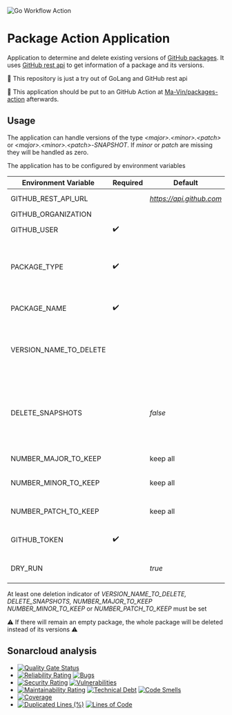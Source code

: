 ![Go Workflow Action](https://github.com/Ma-Vin/packages-action-app/actions/workflows/go.yml/badge.svg)

# Package Action Application

Application to determine and delete existing versions of [GitHub packages](https://docs.github.com/en/packages). It
uses [GitHub rest api](https://docs.github.com/en/rest/packages/packages?apiVersion=2022-11-28) to get information of a
package and its versions.

:baby_chick: This repository is just a try out of GoLang and GitHub rest api

:rocket: This application should be put to an GitHub Action
at [Ma-Vin/packages-action](https://github.com/Ma-Vin/packages-action) afterwards.

## Usage

The application can handle versions of the type *&lt;major&gt;.&lt;minor&gt;.&lt;patch&gt;* or
*&lt;major&gt;.&lt;minor&gt;.&lt;patch&gt;-SNAPSHOT*. If *minor* or *patch* are missing they will be handled as zero.

The application has to be configured by environment variables

| Environment Variable   | Required           | Default                  | Description                                                                                                                                            |
|------------------------|--------------------|--------------------------|--------------------------------------------------------------------------------------------------------------------------------------------------------|
| GITHUB_REST_API_URL    |                    | *https://api.github.com* | Protocol and host of the GitHub rest api                                                                                                               |
| GITHUB_ORGANIZATION    |                    |                          | :warning: :construction: Not supported yet                                                                                                             |
| GITHUB_USER            | :heavy_check_mark: |                          | GitHub user who is the owner of the packages                                                                                                           |
| PACKAGE_TYPE           | :heavy_check_mark: |                          | The type of package. At the moment only *maven* is supported (In general there exists *npm, maven, rubygems, docker, nuget, container*)                |
| PACKAGE_NAME           | :heavy_check_mark: |                          | The name of the package whose versions should be deleted                                                                                               |
| VERSION_NAME_TO_DELETE |                    |                          | A concrete version to delete (Independent of *NUMBER_MAJOR_TO_KEEP NUMBER_MINOR_TO_KEEP* and *NUMBER_PATCH_TO_KEEP*)                                   |
| DELETE_SNAPSHOTS       |                    | *false*                  | Indicator whether to delete all snapshots or none (Snapshots are excluded from *NUMBER_MAJOR_TO_KEEP NUMBER_MINOR_TO_KEEP* and *NUMBER_PATCH_TO_KEEP*) |
| NUMBER_MAJOR_TO_KEEP   |                    | keep all                 | Positive number of major versions to keep                                                                                                              |
| NUMBER_MINOR_TO_KEEP   |                    | keep all                 | Positive number of minor versions to keep (within a major version)                                                                                     |
| NUMBER_PATCH_TO_KEEP   |                    | keep all                 | Positive number of patch versions to keep (within a minor version)                                                                                     |
| GITHUB_TOKEN           | :heavy_check_mark: |                          | The access token to use for bearer authentication against GitHub rest api                                                                              |
| DRY_RUN                |                    | *true*                   | Indicator whether to print deletion candidates only or to delete versions/package                                                                      | 

At least one deletion indicator of *VERSION_NAME_TO_DELETE, DELETE_SNAPSHOTS, NUMBER_MAJOR_TO_KEEP NUMBER_MINOR_TO_KEEP*
or
*NUMBER_PATCH_TO_KEEP* must be set

:warning: If there will remain an empty package, the whole package will be deleted instead of its versions :warning:

## Sonarcloud analysis

* [![Quality Gate Status](https://sonarcloud.io/api/project_badges/measure?project=ma-vin_package-action-application&branch=release%2Fv1.1&metric=alert_status)](https://sonarcloud.io/summary/new_code?id=ma-vin_package-action-application&branch=release%2Fv1.1)
* [![Reliability Rating](https://sonarcloud.io/api/project_badges/measure?project=ma-vin_package-action-application&branch=release%2Fv1.1&metric=reliability_rating)](https://sonarcloud.io/summary/new_code?id=ma-vin_package-action-application&branch=release%2Fv1.1) [![Bugs](https://sonarcloud.io/api/project_badges/measure?project=ma-vin_package-action-application&branch=release%2Fv1.1&metric=bugs)](https://sonarcloud.io/summary/new_code?id=ma-vin_package-action-application&branch=release%2Fv1.1)
* [![Security Rating](https://sonarcloud.io/api/project_badges/measure?project=ma-vin_package-action-application&branch=release%2Fv1.1&metric=security_rating)](https://sonarcloud.io/summary/new_code?id=ma-vin_package-action-application&branch=release%2Fv1.1)  [![Vulnerabilities](https://sonarcloud.io/api/project_badges/measure?project=ma-vin_package-action-application&branch=release%2Fv1.1&metric=vulnerabilities)](https://sonarcloud.io/summary/new_code?id=ma-vin_package-action-application&branch=release%2Fv1.1)
* [![Maintainability Rating](https://sonarcloud.io/api/project_badges/measure?project=ma-vin_package-action-application&branch=release%2Fv1.1&metric=sqale_rating)](https://sonarcloud.io/summary/new_code?id=ma-vin_package-action-application&branch=release%2Fv1.1)  [![Technical Debt](https://sonarcloud.io/api/project_badges/measure?project=ma-vin_package-action-application&branch=release%2Fv1.1&metric=sqale_index)](https://sonarcloud.io/summary/new_code?id=ma-vin_package-action-application&branch=release%2Fv1.1)  [![Code Smells](https://sonarcloud.io/api/project_badges/measure?project=ma-vin_package-action-application&branch=release%2Fv1.1&metric=code_smells)](https://sonarcloud.io/summary/new_code?id=ma-vin_package-action-application&branch=release%2Fv1.1)
* [![Coverage](https://sonarcloud.io/api/project_badges/measure?project=ma-vin_package-action-application&branch=release%2Fv1.1&metric=coverage)](https://sonarcloud.io/summary/new_code?id=ma-vin_package-action-application&branch=release%2Fv1.1)
* [![Duplicated Lines (%)](https://sonarcloud.io/api/project_badges/measure?project=ma-vin_package-action-application&branch=release%2Fv1.1&metric=duplicated_lines_density)](https://sonarcloud.io/summary/new_code?id=ma-vin_package-action-application&branch=release%2Fv1.1)  [![Lines of Code](https://sonarcloud.io/api/project_badges/measure?project=ma-vin_package-action-application&branch=release%2Fv1.1&metric=ncloc)](https://sonarcloud.io/summary/new_code?id=ma-vin_package-action-application&branch=release%2Fv1.1)